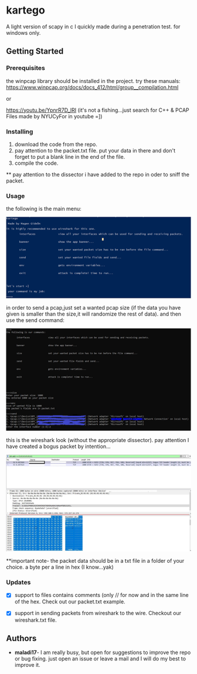 
# kartego

A light version of scapy in c  I quickly made during a penetration test.  for windows only.

## Getting Started


### Prerequisites

the winpcap library should be installed in the project.
try these manuals:
      https://www.winpcap.org/docs/docs_412/html/group__compilation.html
      
  or 
  
  
  
 https://youtu.be/YpnrR7D_lRI       (it's not a fishing...just search for C++ & PCAP Files made by NYUCyFor in youtube =])
      
  
  
### Installing

1.  download the code from the repo.
2.  pay attention to the packet.txt file. put your data in there and don't forget to put a blank line in the end of the file.
3.  compile the code.

** pay attention to the dissector i have added to the repo in oder to sniff the packet.

### Usage

the following is the main menu:

![main menu](https://github.com/maladi17/kartego/blob/master/man.PNG)

in order to send a pcap,just set a wanted pcap size (if the data you have given is smaller than the size,it will randomize the rest of data). and then use the send command:

![send](https://github.com/maladi17/kartego/blob/master/send.JPG)

this is the wireshark look (without the appropriate dissector). pay attention I have created a bogus packet by intention...

![send](https://github.com/maladi17/kartego/blob/master/pcap.JPG)

**important note- the packet data should be in a txt file in a folder of your choice. a byte per a line in hex (I know...yak)

### Updates

- [x] support to files contains comments (only // for now and in the same line of the hex. Check out our packet.txt example.

- [x] support in sending packets from wireshark to the wire.
Checkout our wireshark.txt file.

## Authors

* **maladi17**- I am really busy, but open for suggestions to improve the repo or bug fixing. just open an issue or leave a mail and I will do my best to improve it.
